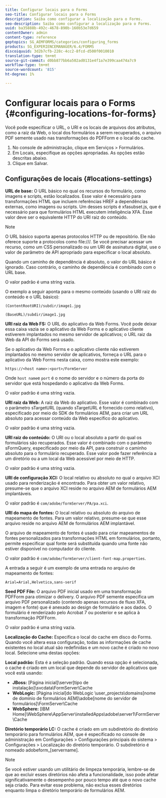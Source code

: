 ```yaml
---
title: Configurar locais para o Forms
seo-title: Configurar locais para o Forms
description: Saiba como configurar a localização para o Forms.
seo-description: Saiba como configurar a localização para o Forms.
uuid: ba35888b-492c-4678-890b-160b53e7d659
contentOwner: admin
content-type: reference
geptopics: SG_AEMFORMS/categories/configuring_forms
products: SG_EXPERIENCEMANAGER/6.4/FORMS
discoiquuid: 3d2b7cfb-228c-4cc2-8fcd-d500f0010010
translation-type: tm+mt
source-git-commit: d0bb877bb6a502ad0131e4f1a7e399caa474a7c9
workflow-type: tm+mt
source-wordcount: '815'
ht-degree: 1%

---
```



# Configurar locais para o Forms {#configuring-locations-for-forms}

Você pode especificar o URL, o URI e os locais de arquivos dos atributos, como a raiz da Web, o local dos formulários a serem recuperados, o arquivo PDF semente usado nas transformações do PDFForm e o local do cache.

1. No console de administração, clique em Serviços > Formulários.
1. Em Locais, especifique as opções apropriadas. As opções estão descritas abaixo.
1. Clique em Salvar.

## Configurações de locais {#locations-settings}

**URL de base:** O URL básico no qual os recursos do formulário, como imagens e scripts, estão localizados. Esse valor é necessário para transformações HTML que incluem referências HREF a dependências externas, como imagens ou scripts. Um desses scripts é xfasubset.js, que é necessário para que formulários HTML executem inteligência XFA. Esse valor deve ser o equivalente HTTP do URI raiz do conteúdo.

>[!NOTE]
>
>O URL básico suporta apenas protocolos HTTP ou de repositório. Ele não oferece suporte a protocolos como file:///. Se você precisar acessar um recurso, como um CSS personalizado ou um URI de assinatura digital, use o valor de parâmetro de API apropriado para especificar o local absoluto.

Quando um caminho de dependência é absoluto, o valor do URL básico é ignorado. Caso contrário, o caminho de dependência é combinado com o URL base.

O valor padrão é uma string vazia.

O exemplo a seguir aponta para o mesmo conteúdo (usando o URI raiz do conteúdo e o URL básico):

`(ContentRootURI)/subdir/image1.jpg`

`(BaseURL)/subdir/image1.jpg`

**URI raiz da Web FS:** O URL do aplicativo da Web Forms. Você pode deixar essa caixa vazia se o aplicativo da Web Forms e o aplicativo cliente estiverem implantados no mesmo servidor de aplicativos; o URL raiz da Web da API do Forms será usado.

Se o aplicativo da Web Forms e o aplicativo cliente não estiverem implantados no mesmo servidor de aplicativos, forneça o URL para o aplicativo da Web Forms nesta caixa, como mostra este exemplo:

`https://<host name>:<port>/FormServer`

Onde `host name`e `port` é o nome do servidor e o número da porta do servidor que está hospedando o aplicativo da Web Forms.

O valor padrão é uma string vazia.

**URI raiz da Web:** A raiz da Web do aplicativo. Esse valor é combinado com o parâmetro sTargetURL (quando sTargetURL é fornecido como relativo), especificado por meio do SDK de formulários AEM, para criar um URL absoluto para acessar conteúdo da Web específico do aplicativo.

O valor padrão é uma string vazia.

**URI raiz do conteúdo:** O URI ou o local absoluto a partir do qual os formulários são recuperados. Esse valor é combinado com o parâmetro sFormQuery, especificado por meio da API, para construir o caminho absoluto para o formulário recuperado. Esse valor pode fazer referência a um diretório ou a um local da Web acessível por meio de HTTP.

O valor padrão é uma string vazia.

**URI de configuração XCI:** O local relativo ou absoluto no qual o arquivo XCI usado para renderização é encontrado. Para obter um valor relativo, presume-se que o arquivo XCI reside no arquivo AEM de formulários AEM implantáveis.

O valor padrão é `com/adobe/formServer/PA/pa.xci`.

**URI do mapa de fontes:** O local relativo ou absoluto do arquivo de mapeamento de fontes. Para um valor relativo, presume-se que esse arquivo reside no arquivo AEM de formulários AEM implantável.

O arquivo de mapeamento de fontes é usado para criar mapeamentos de fontes personalizados para transformações HTML em formulários, portanto, permite especificar qual fonte será substituída quando uma fonte não estiver disponível no computador do cliente.

O valor padrão é `com/adobe/formServer/client-font-map.properties`.

A entrada a seguir é um exemplo de uma entrada no arquivo de mapeamento de fontes:

`Arial=Arial,Helvetica,sans-serif`

**Seed PDF File:** O arquivo PDF inicial usado em uma transformação PDFForm para otimizar o delivery. O arquivo PDF semente especifica um arquivo PDF personalizado (contendo apenas recursos de fluxo XFA, imagem e fonte) que é anexado ao design de formulário e aos dados. O formulário é renderizado pelo Acrobat 7 ou posterior e se aplica à transformação PDFForm.

O valor padrão é uma string vazia.

**Localização do Cache:** Especifica o local do cache em disco do Forms. Quando você altera essa configuração, todas as informações de cache existentes no local atual são redefinidas e um novo cache é criado no novo local. Selecione uma destas opções:

**Local padrão:** Esta é a seleção padrão. Quando essa opção é selecionada, o cache é criado em um local que depende do servidor de aplicativos que você está usando:

* **JBoss:** [Página inicial]\server\[tipo de instalação]\svcdata\FormServer\Cache
* **WebLogic:** [Página inicial]do WebLogic \user_projects\domains\[nome de domínio de formulários AEM]\adobe\[nome do servidor de formulários]\FormServer\Cache
* **WebSphere:** [IBM Home]\WebSphere\AppServer\installedApps\adobe\server1\FormServer\Cache

**Diretório temporário LC:** O cache é criado em um subdiretório do diretório temporário para formulários AEM, que é especificado no console de administração em Configurações > Configurações principais do sistema > Configurações > Localização do diretório temporário. O subdiretório é nomeado adobeform_[servername].

>[!NOTE]
>
>Se você estiver usando um utilitário de limpeza temporária, lembre-se de que ao excluir esses diretórios não afeta a funcionalidade, isso pode afetar significativamente o desempenho por pouco tempo até que o novo cache seja criado. Para evitar esse problema, não exclua esses diretórios enquanto limpa o diretório temporário de formulários AEM.

